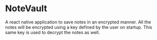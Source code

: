 # NoteVault

A react native application to save notes in an encrypted manner. All the notes will be encrypted using a key defined by the user on startup. This same key is used to decrypt the notes as well.
